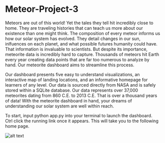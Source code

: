 # Meteor-Project-3
Meteors are out of this world! Yet the tales they tell hit incredibly close to home. They are traveling histories that can teach us more about our existence than one might think. The composition of every meteor informs us how our solar system has evolved. They detail changes in our sun, inlfuences on each planet, and what possible futures humanity could have. That information is invaluable to scientists. But despite its importance, meteorite data is incredibly hard to capture. Thousands of meteors hit Earth every year creating data points that are far too numerous to analyze by hand. Our meteorite dashboard aims to streamline this process. 

Our dashboard presents five easy to understand visualizations, an interactive map of landing locations, and an informative homepage for learners of any level. Our data is sourced directly from NASA and is safely stored within a SQLite database. Our data represents over 37,000 meteorites dating from 860 C.E. to 2013 C.E. That is over a thousand years of data! With the meteorite dashboard in hand, your dreams of understanding our solar system are well within reach. 

To start, input python app.py into your terminal to launch the dashboard. Ctrl click the running link once it appears. This will take you to the following home page. 

![alt text](image.png)

